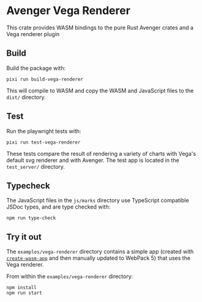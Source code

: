 # Avenger Vega Renderer
This crate provides WASM bindings to the pure Rust Avenger crates and a Vega renderer plugin

## Build

Build the package with:

```
pixi run build-vega-renderer
```

This will compile to WASM and copy the WASM and JavaScript files to the `dist/` directory.

## Test
Run the playwright tests with:

```
pixi run test-vega-renderer
```

These tests compare the result of rendering a variety of charts with Vega's default svg renderer and with Avenger. The test app is located in the `test_server/` directory.

## Typecheck
The JavaScript files in the `js/marks` directory use TypeScript compatible JSDoc types, and are type checked with:

```
npm run type-check
```

## Try it out

The `examples/vega-renderer` directory contains a simple app (created with [`create-wasm-app`](https://github.com/rustwasm/create-wasm-app) and then manually updated to WebPack 5) that uses the Vega renderer.

From within the `examples/vega-renderer` directory:

```
npm install
npm run start
```
